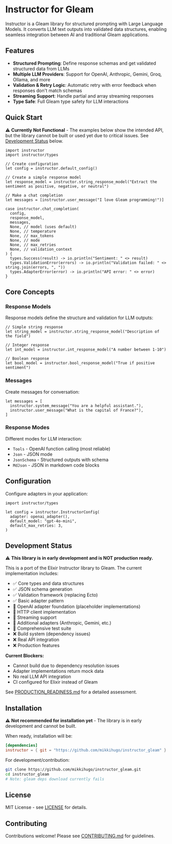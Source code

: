 # Instructor for Gleam

Instructor is a Gleam library for structured prompting with Large Language Models. It converts LLM text outputs into validated data structures, enabling seamless integration between AI and traditional Gleam applications.

## Features

- **Structured Prompting**: Define response schemas and get validated structured data from LLMs
- **Multiple LLM Providers**: Support for OpenAI, Anthropic, Gemini, Groq, Ollama, and more
- **Validation & Retry Logic**: Automatic retry with error feedback when responses don't match schemas
- **Streaming Support**: Handle partial and array streaming responses
- **Type Safe**: Full Gleam type safety for LLM interactions

## Quick Start

⚠️ **Currently Not Functional** - The examples below show the intended API, but the library cannot be built or used yet due to critical issues. See [Development Status](#development-status) below.

```gleam
import instructor
import instructor/types

// Create configuration
let config = instructor.default_config()

// Create a simple response model
let response_model = instructor.string_response_model("Extract the sentiment as positive, negative, or neutral")

// Make a chat completion
let messages = [instructor.user_message("I love Gleam programming!")]

case instructor.chat_completion(
  config,
  response_model,
  messages,
  None, // model (uses default)
  None, // temperature 
  None, // max_tokens
  None, // mode
  None, // max_retries
  None, // validation_context
) {
  types.Success(result) -> io.println("Sentiment: " <> result)
  types.ValidationError(errors) -> io.println("Validation failed: " <> string.join(errors, ", "))
  types.AdapterError(error) -> io.println("API error: " <> error)
}
```

## Core Concepts

### Response Models

Response models define the structure and validation for LLM outputs:

```gleam
// Simple string response
let string_model = instructor.string_response_model("Description of the field")

// Integer response
let int_model = instructor.int_response_model("A number between 1-10")

// Boolean response  
let bool_model = instructor.bool_response_model("True if positive sentiment")
```

### Messages

Create messages for conversation:

```gleam
let messages = [
  instructor.system_message("You are a helpful assistant."),
  instructor.user_message("What is the capital of France?"),
]
```

### Response Modes

Different modes for LLM interaction:

- `Tools` - OpenAI function calling (most reliable)
- `Json` - JSON mode 
- `JsonSchema` - Structured outputs with schema
- `MdJson` - JSON in markdown code blocks

## Configuration

Configure adapters in your application:

```gleam
import instructor/types

let config = instructor.InstructorConfig(
  adapter: openai_adapter(),
  default_model: "gpt-4o-mini", 
  default_max_retries: 3,
)
```

## Development Status

⚠️ **This library is in early development and is NOT production ready.**

This is a port of the Elixir Instructor library to Gleam. The current implementation includes:

- ✅ Core types and data structures
- ✅ JSON schema generation
- ✅ Validation framework (replacing Ecto)
- ✅ Basic adapter pattern
- 🚧 OpenAI adapter foundation (placeholder implementations)
- 🚧 HTTP client implementation
- 🚧 Streaming support
- 🚧 Additional adapters (Anthropic, Gemini, etc.)
- 🚧 Comprehensive test suite
- ❌ Build system (dependency issues)
- ❌ Real API integration
- ❌ Production features

**Current Blockers:**
- Cannot build due to dependency resolution issues
- Adapter implementations return mock data
- No real LLM API integration
- CI configured for Elixir instead of Gleam

See [PRODUCTION_READINESS.md](PRODUCTION_READINESS.md) for a detailed assessment.

## Installation

⚠️ **Not recommended for installation yet** - The library is in early development and cannot be built.

When ready, installation will be:

```toml
[dependencies]
instructor = { git = "https://github.com/mikkihugo/instructor_gleam" }
```

For development/contribution:
```bash
git clone https://github.com/mikkihugo/instructor_gleam.git
cd instructor_gleam
# Note: gleam deps download currently fails
```

## License

MIT License - see [LICENSE](LICENSE) for details.

## Contributing

Contributions welcome! Please see [CONTRIBUTING.md](CONTRIBUTING.md) for guidelines.